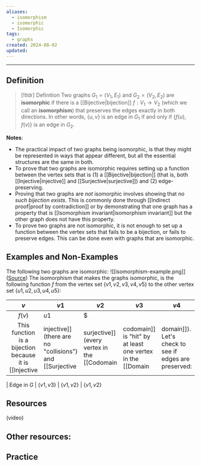 ```yaml
---
aliases:
  - isomorphism
  - isomorphic
  - Isomorphic
tags:
  - graphs
created: 2024-08-02
updated:
---
```

---
## Definition 

> [!tldr] Definition
> Two graphs $G_1 = (V_1, E_1)$ and $G_2 = (V_2, E_2)$ are **isomorphic** if there is a [[Bijective|bijection]] $f: V_1 \rightarrow V_2$ (which we call an **isomorphism**) that preserves the edges exactly in both directions. In other words, $\{u,v\}$ is an edge in $G_1$ if and only if $\{f(u), f(v)\}$ is an edge in $G_2$. 

**Notes**: 
- The practical impact of two graphs being isomorphic, is that they might be represented in ways that appear different, but all the essential structures are the same in both. 
- To prove that two graphs are isomorphic requires setting up a function between the vertex sets that is (1) a [[Bijective|bijection]] (that is, both [[Injective|injective]] and [[Surjective|surjective]]) and (2) edge-preserving. 
- Proving that two graphs are *not* isomorphic involves showing that *no such bijection exists*. This is commonly done through [[Indirect proof|proof by contradiction]] or by demonstrating that one graph has a property that is [[Isomorphism invariant|isomorphism invariant]] but the other graph does not have this property. 
- To prove two graphs are not isomorphic, it is not enough to set up a function between the vertex sets that fails to be a bijection, or fails to preserve edges. This can be done even with graphs that are isomorphic. 

## Examples and Non-Examples

The following two graphs are isomorphic: 
![[isomorphism-example.png]]
([Source](https://www.google.com/url?sa=i&url=https%3A%2F%2Fwww.researchgate.net%2Ffigure%2FIsomorphic-graphs_fig1_275769739&psig=AOvVaw1meLN4vGX82Va777dmGwfI&ust=1722703525920000&source=images&cd=vfe&opi=89978449&ved=0CBQQjhxqFwoTCKiRlfTg1ocDFQAAAAAdAAAAABAJ))
The isomorphism that makes the graphs isomorphic, is the following function $f$ from the vertex set $\{v1,v2,v3,v4,v5\}$ to the other vertex set $\{u1, u2,u3,u4,u5\}$:

|  $v$   | $v1$ | $v2$ | $v3$ | $v4$ | $v5$ |     |
| :----: | ---- | ---- | ---- | ---- | ---- | --- |
| $f(v)$ | $u1$ | $    |      |      |      |     |
This function is a bijection because it is [[Injective|injective]] (there are no "collisions") and [[Surjective|surjective]] (every vertex in the [[Codomain|codomain]] is "hit" by at least one vertex in the [[Domain|domain]]). Let's check to see if edges are preserved: 

| Edge in $G$ | $\{v1, v3\}$ | $\{v1,v2\}$ |  $\{v1,v2\}$



## Resources 

(video)

Other resources: 
- 

## Practice 
